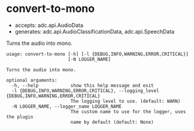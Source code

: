 # convert-to-mono

* accepts: adc.api.AudioData
* generates: adc.api.AudioClassificationData, adc.api.SpeechData

Turns the audio into mono.

```
usage: convert-to-mono [-h] [-l {DEBUG,INFO,WARNING,ERROR,CRITICAL}]
                       [-N LOGGER_NAME]

Turns the audio into mono.

optional arguments:
  -h, --help            show this help message and exit
  -l {DEBUG,INFO,WARNING,ERROR,CRITICAL}, --logging_level {DEBUG,INFO,WARNING,ERROR,CRITICAL}
                        The logging level to use. (default: WARN)
  -N LOGGER_NAME, --logger_name LOGGER_NAME
                        The custom name to use for the logger, uses the plugin
                        name by default (default: None)
```
